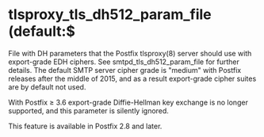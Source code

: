 # tlsproxy_tls_dh512_param_file (default:$ 

 File with DH parameters that the Postfix tlsproxy(8) server
should use with export-grade EDH ciphers. See smtpd_tls_dh512_param_file
for further details.  The default SMTP server cipher grade is
"medium" with Postfix releases after the middle of 2015, and as a
result export-grade cipher suites are by default not used.  

 With Postfix &ge; 3.6 export-grade Diffie-Hellman key exchange
is no longer supported, and this parameter is silently ignored. 

 This feature is available in Postfix 2.8 and later. 



